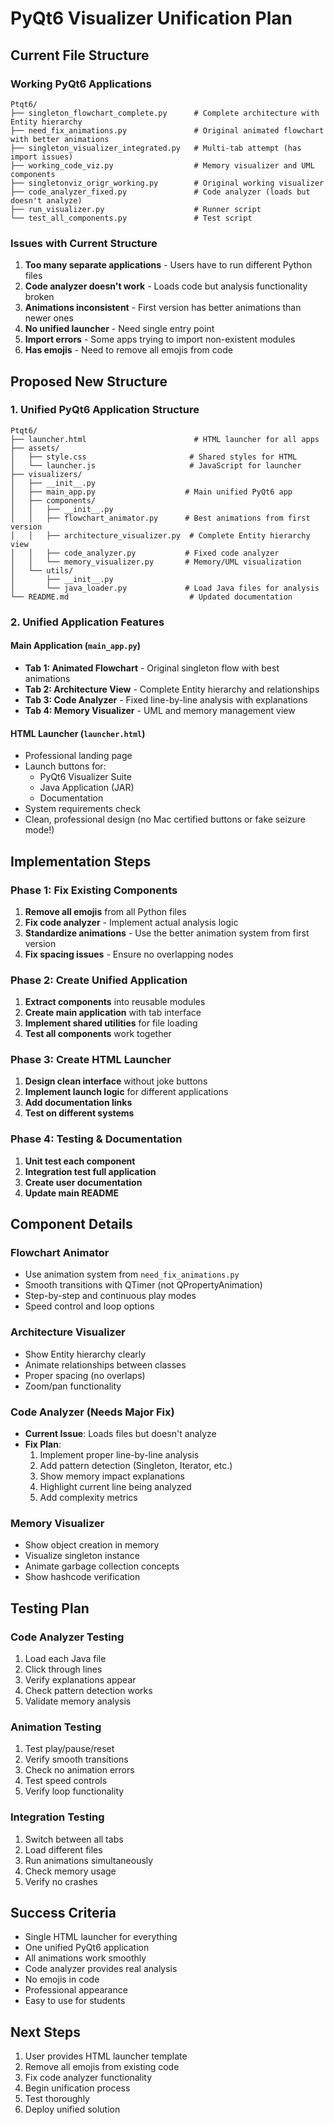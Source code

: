 # PyQt6 Visualizer Unification Plan

## Current File Structure

### Working PyQt6 Applications
```
Ptqt6/
├── singleton_flowchart_complete.py      # Complete architecture with Entity hierarchy
├── need_fix_animations.py               # Original animated flowchart with better animations
├── singleton_visualizer_integrated.py   # Multi-tab attempt (has import issues)
├── working_code_viz.py                  # Memory visualizer and UML components
├── singletonviz_origr_working.py        # Original working visualizer
├── code_analyzer_fixed.py               # Code analyzer (loads but doesn't analyze)
├── run_visualizer.py                    # Runner script
└── test_all_components.py               # Test script
```

### Issues with Current Structure
1. **Too many separate applications** - Users have to run different Python files
2. **Code analyzer doesn't work** - Loads code but analysis functionality broken
3. **Animations inconsistent** - First version has better animations than newer ones
4. **No unified launcher** - Need single entry point
5. **Import errors** - Some apps trying to import non-existent modules
6. **Has emojis** - Need to remove all emojis from code

## Proposed New Structure

### 1. Unified PyQt6 Application Structure
```
Ptqt6/
├── launcher.html                        # HTML launcher for all apps
├── assets/
│   ├── style.css                       # Shared styles for HTML
│   └── launcher.js                     # JavaScript for launcher
├── visualizers/
│   ├── __init__.py
│   ├── main_app.py                    # Main unified PyQt6 app
│   ├── components/
│   │   ├── __init__.py
│   │   ├── flowchart_animator.py      # Best animations from first version
│   │   ├── architecture_visualizer.py  # Complete Entity hierarchy view
│   │   ├── code_analyzer.py           # Fixed code analyzer
│   │   └── memory_visualizer.py       # Memory/UML visualization
│   └── utils/
│       ├── __init__.py
│       └── java_loader.py             # Load Java files for analysis
└── README.md                           # Updated documentation
```

### 2. Unified Application Features

#### Main Application (`main_app.py`)
- **Tab 1: Animated Flowchart** - Original singleton flow with best animations
- **Tab 2: Architecture View** - Complete Entity hierarchy and relationships
- **Tab 3: Code Analyzer** - Fixed line-by-line analysis with explanations
- **Tab 4: Memory Visualizer** - UML and memory management view

#### HTML Launcher (`launcher.html`)
- Professional landing page
- Launch buttons for:
  - PyQt6 Visualizer Suite
  - Java Application (JAR)
  - Documentation
- System requirements check
- Clean, professional design (no Mac certified buttons or fake seizure mode!)

## Implementation Steps

### Phase 1: Fix Existing Components
1. **Remove all emojis** from all Python files
2. **Fix code analyzer** - Implement actual analysis logic
3. **Standardize animations** - Use the better animation system from first version
4. **Fix spacing issues** - Ensure no overlapping nodes

### Phase 2: Create Unified Application
1. **Extract components** into reusable modules
2. **Create main application** with tab interface
3. **Implement shared utilities** for file loading
4. **Test all components** work together

### Phase 3: Create HTML Launcher
1. **Design clean interface** without joke buttons
2. **Implement launch logic** for different applications
3. **Add documentation links**
4. **Test on different systems**

### Phase 4: Testing & Documentation
1. **Unit test each component**
2. **Integration test full application**
3. **Create user documentation**
4. **Update main README**

## Component Details

### Flowchart Animator
- Use animation system from `need_fix_animations.py`
- Smooth transitions with QTimer (not QPropertyAnimation)
- Step-by-step and continuous play modes
- Speed control and loop options

### Architecture Visualizer
- Show Entity hierarchy clearly
- Animate relationships between classes
- Proper spacing (no overlaps)
- Zoom/pan functionality

### Code Analyzer (Needs Major Fix)
- **Current Issue**: Loads files but doesn't analyze
- **Fix Plan**:
  1. Implement proper line-by-line analysis
  2. Add pattern detection (Singleton, Iterator, etc.)
  3. Show memory impact explanations
  4. Highlight current line being analyzed
  5. Add complexity metrics

### Memory Visualizer
- Show object creation in memory
- Visualize singleton instance
- Animate garbage collection concepts
- Show hashcode verification

## Testing Plan

### Code Analyzer Testing
1. Load each Java file
2. Click through lines
3. Verify explanations appear
4. Check pattern detection works
5. Validate memory analysis

### Animation Testing
1. Test play/pause/reset
2. Verify smooth transitions
3. Check no animation errors
4. Test speed controls
5. Verify loop functionality

### Integration Testing
1. Switch between all tabs
2. Load different files
3. Run animations simultaneously
4. Check memory usage
5. Verify no crashes

## Success Criteria
- Single HTML launcher for everything
- One unified PyQt6 application
- All animations work smoothly
- Code analyzer provides real analysis
- No emojis in code
- Professional appearance
- Easy to use for students

## Next Steps
1. User provides HTML launcher template
2. Remove all emojis from existing code
3. Fix code analyzer functionality
4. Begin unification process
5. Test thoroughly
6. Deploy unified solution